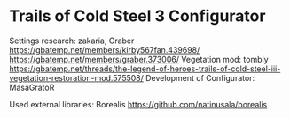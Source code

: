 # Trails of Cold Steel 3 Configurator

Settings research: zakaria, Graber
https://gbatemp.net/members/kirby567fan.439698/
https://gbatemp.net/members/graber.373006/
Vegetation mod: tombly
https://gbatemp.net/threads/the-legend-of-heroes-trails-of-cold-steel-iii-vegetation-restoration-mod.575508/
Development of Configurator: MasaGratoR

Used external libraries: Borealis
https://github.com/natinusala/borealis